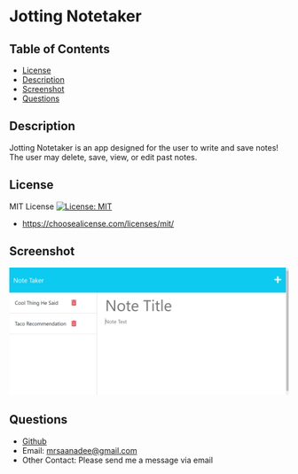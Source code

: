# Jotting Notetaker

## Table of Contents
* [License](#license)  
* [Description](#description)
* [Screenshot](#screenshot) 
* [Questions](#questions)

## Description <a name="description"></a>   
Jotting Notetaker is an app designed for the user to write and save notes! The user may delete, save, view, or edit past notes. 

## License <a name="license"></a>  
MIT License [![License: MIT](https://img.shields.io/badge/License-MIT-yellow.svg)](https://opensource.org/licenses/MIT)
* https://choosealicense.com/licenses/mit/

## Screenshot <a name="screenshot"></a>  
![Jotting Notetaker Screenshot](./public/assets/images/notetakerscreenshot.png)



## Questions <a name="questions"></a>  
* [Github](https://github.com/marissa-a-darr)
* Email: mrsaanadee@gmail.com
* Other Contact: Please send me a message via email 
